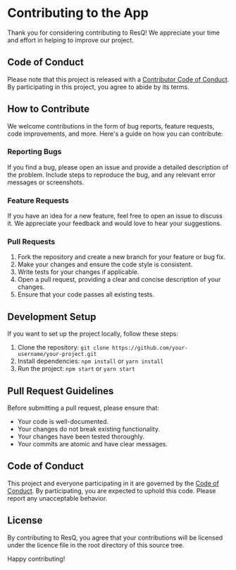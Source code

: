 # Contributing to the App

Thank you for considering contributing to ResQ! We appreciate your time and effort in helping to improve our project.

## Code of Conduct

Please note that this project is released with a [Contributor Code of Conduct](CODE_OF_CONDUCT.md). By participating in this project, you agree to abide by its terms.

## How to Contribute

We welcome contributions in the form of bug reports, feature requests, code improvements, and more. Here's a guide on how you can contribute:

### Reporting Bugs

If you find a bug, please open an issue and provide a detailed description of the problem. Include steps to reproduce the bug, and any relevant error messages or screenshots.

### Feature Requests

If you have an idea for a new feature, feel free to open an issue to discuss it. We appreciate your feedback and would love to hear your suggestions.

### Pull Requests

1. Fork the repository and create a new branch for your feature or bug fix.
2. Make your changes and ensure the code style is consistent.
3. Write tests for your changes if applicable.
4. Open a pull request, providing a clear and concise description of your changes.
5. Ensure that your code passes all existing tests.

## Development Setup

If you want to set up the project locally, follow these steps:

1. Clone the repository: `git clone https://github.com/your-username/your-project.git`
2. Install dependencies: `npm install` or `yarn install`
3. Run the project: `npm start` or `yarn start`

## Pull Request Guidelines

Before submitting a pull request, please ensure that:

- Your code is well-documented.
- Your changes do not break existing functionality.
- Your changes have been tested thoroughly.
- Your commits are atomic and have clear messages.

## Code of Conduct

This project and everyone participating in it are governed by the [Code of Conduct](CODE_OF_CONDUCT.md). By participating, you are expected to uphold this code. Please report any unacceptable behavior.

## License

By contributing to ResQ, you agree that your contributions will be licensed under the licence file in the root directory of this source tree.

Happy contributing!
